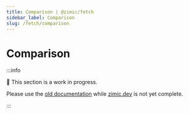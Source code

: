 ```yaml
---
title: Comparison | @zimic/fetch
sidebar_label: Comparison
slug: /fetch/comparison
---
```


# Comparison

:::info

🚧 This section is a work in progress.

Please use the [old documentation](https://github.com/zimicjs/zimic/wiki) while [zimic.dev](/) is not yet complete.

:::
